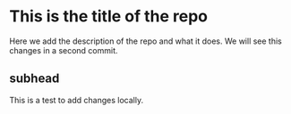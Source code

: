 # This is the title of the repo

Here we add the description of the repo and what it does.
We will see this changes in a second commit.

## subhead

This is a test to add changes locally.
